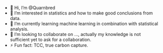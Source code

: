 - 👋 Hi, I’m @Quarnbred
- 👀 I’m interested in statistics and how to make good conclusions from data.
- 🌱 I’m currently learning machine learning in combination with statistical analysis.
- 💞️ I’m looking to collaborate on ..., actually my knowledge is not sufficient yet to ask for a collaboration.
- ⚡ Fun fact: TCC, true carbon capture.

<!---
Quarnbred/Quarnbred is a ✨ special ✨ repository because its `README.md` (this file) appears on your GitHub profile.
You can click the Preview link to take a look at your changes.
--->
